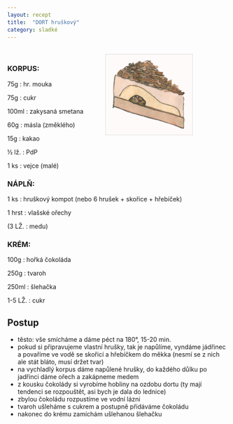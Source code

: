 ```yaml
---
layout: recept
title:  "DORT hruškový"
category: sladké
---
```


<br>

<img src="/img/dort_hruskovy.jpg" alt="Dort hruškový" width="200px" style="float: right; margin-right: 80px"/>

<div class="ingredience" markdown="1">

### KORPUS:

75g
: hr. mouka

75g
: cukr

100ml
: zakysaná smetana

60g
: másla (změklého)

15g
: kakao

½ lž.
: PdP

1 ks
: vejce (malé)

### NÁPLŇ:

1 ks
: hruškový kompot (nebo 6 hrušek + skořice + hřebíček)

1 hrst
: vlašské ořechy

(3 LŽ.
: medu)

### KRÉM:

100g
: hořká čokoláda

250g
: tvaroh

250ml
: šlehačka

1-5 LŽ.
: cukr

</div>

## Postup

<div class="postup" markdown="1">  

- těsto: vše smícháme a dáme péct na 180°, 15-20 min.
- pokud si připravujeme vlastní hrušky, tak je napůlíme, vyndáme jádřinec a povaříme ve vodě se skořicí a hřebíčkem do měkka (nesmí se z nich ale stát bláto, musí držet tvar)
- na vychladlý korpus dáme napůlené hrušky, do každého důlku po jadřinci dáme ořech a zakápneme medem
- z kousku čokolády si vyrobíme hobliny na ozdobu dortu (ty mají tendenci se rozpouštět, asi bych je dala do lednice)
- zbylou čokoládu rozpustíme ve vodní lázni
- tvaroh ušleháme s cukrem a postupně přidáváme čokoládu
- nakonec do krému zamíchám ušlehanou šlehačku
     
</div>
